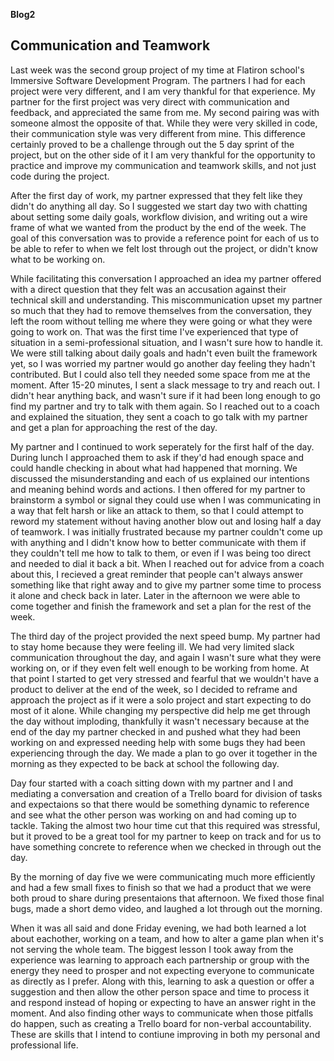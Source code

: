 **Blog2**

## Communication and Teamwork

Last week was the second group project of my time at Flatiron school's Immersive Software Development Program. The partners I had for each project were very different, and I am very thankful for that experience. My partner for the first project was very direct with communication and feedback, and appreciated the same from me. My second pairing was with someone almost the opposite of that. While they were very skilled in code, their communication style was very different from mine. This difference certainly proved to be a challenge through out the 5 day sprint of the project, but on the other side of it I am very thankful for the opportunity to practice and improve my communication and teamwork skills, and not just code during the project.

After the first day of work, my partner expressed that they felt like they didn't do anything all day. So I suggested we start day two with chatting about setting some daily goals, workflow division, and writing out a wire frame of what we wanted from the product by the end of the week. The goal of this conversation was to provide a reference point for each of us to be able to refer to when we felt lost through out the project, or didn't know what to be working on. 

While facilitating this conversation I approached an idea my partner offered with a direct question that they felt was an accusation against their technical skill and understanding. This miscommunication upset my partner so much that they had to remove themselves from the conversation, they left the room without telling me where they were going or what they were going to work on. That was the first time I've experienced that type of situation in a semi-professional situation, and I wasn't sure how to handle it. We were still talking about daily goals and hadn't even built the framework yet, so I was worried my partner would go another day feeling they hadn't contributed. But I could also tell they needed some space from me at the moment. After 15-20 minutes, I sent a slack message to try and reach out. I didn't hear anything back, and wasn't sure if it had been long enough to go find my partner and try to talk with them again. So I reached out to a coach and explained the situation, they sent a coach to go talk with my partner and get a plan for approaching the rest of the day. 

My partner and I continued to work seperately for the first half of the day. During lunch I approached them to ask if they'd had enough space and could handle checking in about what had happened that morning. We discussed the misunderstanding and each of us explained our intentions and meaning behind words and actions. I then offered for my partner to brainstorm a symbol or signal they could use when I was communicating in a way that felt harsh or like an attack to them, so that I could attempt to reword my statement without having another blow out and losing half a day of teamwork. I was initially frustrated because my partner couldn't come up with anything and I didn't know how to better communicate with them if they couldn't tell me how to talk to them, or even if I was being too direct and needed to dial it back a bit. When I reached out for advice from a coach about this, I recieved a great reminder that people can't always answer something like that right away and to give my partner some time to process it alone and check back in later. Later in the afternoon we were able to come together and finish the framework and set a plan for the rest of the week.

The third day of the project provided the next speed bump. My partner had to stay home because they were feeling ill. We had very limited slack communication throughout the day, and again I wasn't sure what they were working on, or if they even felt well enough to be working from home. At that point I started to get very stressed and fearful that we wouldn't have a product to deliver at the end of the week, so I decided to reframe and approach the project as if it were a solo project and start expecting to do most of it alone. While changing my perspective did help me get through the day without imploding, thankfully it wasn't necessary because at the end of the day my partner checked in and pushed what they had been working on and expressed needing help with some bugs they had been experiencing through the day. We made a plan to go over it together in the morning as they expected to be back at school the following day. 

Day four started with a coach sitting down with my partner and I and mediating a conversation and creation of a Trello board for division of tasks and expectaions so that there would be something dynamic to reference and see what the other person was working on and had coming up to tackle. Taking the almost two hour time cut that this required was stressful, but it proved to be a great tool for my partner to keep on track and for us to have something concrete to reference when we checked in through out the day. 

By the morning of day five we were communicating much more efficiently and had a few small fixes to finish so that we had a product that we were both proud to share during presentaions that afternoon. We fixed those final bugs, made a short demo video, and laughed a lot through out the morning.

When it was all said and done Friday evening, we had both learned a lot about eachother, working on a team, and how to alter a game plan when it's not serving the whole team. The biggest lesson I took away from the experience was learning to approach each partnership or group with the energy they need to prosper and not expecting everyone to communicate as directly as I prefer. Along with this, learning to ask a question or offer a suggestion and then allow the other person space and time to process it and respond instead of hoping or expecting to have an answer right in the moment. And also finding other ways to communicate when those pitfalls do happen, such as creating a Trello board for non-verbal accountability. These are skills that I intend to contiune improving in both my personal and professional life.
